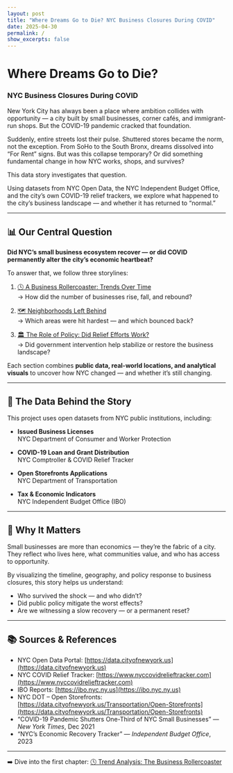```yaml
---
layout: post
title: "Where Dreams Go to Die? NYC Business Closures During COVID"
date: 2025-04-30
permalink: /
show_excerpts: false
---
```


# Where Dreams Go to Die?  
### NYC Business Closures During COVID

New York City has always been a place where ambition collides with opportunity — a city built by small businesses, corner cafés, and immigrant-run shops. But the COVID-19 pandemic cracked that foundation.

Suddenly, entire streets lost their pulse. Shuttered stores became the norm, not the exception. From SoHo to the South Bronx, dreams dissolved into “For Rent” signs. But was this collapse temporary? Or did something fundamental change in how NYC works, shops, and survives?

This data story investigates that question.

Using datasets from NYC Open Data, the NYC Independent Budget Office, and the city’s own COVID-19 relief trackers, we explore what happened to the city’s business landscape — and whether it has returned to “normal.” 

---

## 📊 Our Central Question

**Did NYC’s small business ecosystem recover — or did COVID permanently alter the city’s economic heartbeat?**

To answer that, we follow three storylines:

1. [🕓 A Business Rollercoaster: Trends Over Time](/trend-analysis)  
   → How did the number of businesses rise, fall, and rebound?

2. [🗺️ Neighborhoods Left Behind](/spatial-patterns)  
   → Which areas were hit hardest — and which bounced back?

3. [🏛️ The Role of Policy: Did Relief Efforts Work?](/policy-impact)  
   → Did government intervention help stabilize or restore the business landscape?

Each section combines **public data, real-world locations, and analytical visuals** to uncover how NYC changed — and whether it’s still changing.

---

## 🧰 The Data Behind the Story

This project uses open datasets from NYC public institutions, including:

- **Issued Business Licenses**  
  NYC Department of Consumer and Worker Protection

- **COVID-19 Loan and Grant Distribution**  
  NYC Comptroller & COVID Relief Tracker

- **Open Storefronts Applications**  
  NYC Department of Transportation

- **Tax & Economic Indicators**  
  NYC Independent Budget Office (IBO)

---

## 💬 Why It Matters

Small businesses are more than economics — they’re the fabric of a city. They reflect who lives here, what communities value, and who has access to opportunity.

By visualizing the timeline, geography, and policy response to business closures, this story helps us understand:

- Who survived the shock — and who didn’t?
- Did public policy mitigate the worst effects?
- Are we witnessing a slow recovery — or a permanent reset?

---

## 📚 Sources & References

- NYC Open Data Portal: [https://data.cityofnewyork.us](https://data.cityofnewyork.us)
- NYC COVID Relief Tracker: [https://www.nyccovidrelieftracker.com](https://www.nyccovidrelieftracker.com)
- IBO Reports: [https://ibo.nyc.ny.us](https://ibo.nyc.ny.us)
- NYC DOT – Open Storefronts: [https://data.cityofnewyork.us/Transportation/Open-Storefronts](https://data.cityofnewyork.us/Transportation/Open-Storefronts)
- “COVID-19 Pandemic Shutters One-Third of NYC Small Businesses” — *New York Times*, Dec 2021
- “NYC’s Economic Recovery Tracker” — *Independent Budget Office*, 2023

---

➡️ Dive into the first chapter: [🕓 Trend Analysis: The Business Rollercoaster](/trend-analysis)

